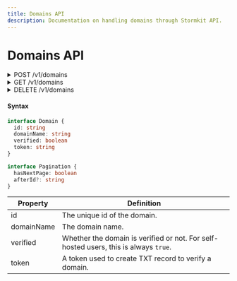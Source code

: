 ```yaml
---
title: Domains API
description: Documentation on handling domains through Stormkit API.
---
```


# Domains API

<details>

<summary>
  <span>POST </span><span>/v1/domains</span>
</summary>

Add a domain.

```typescript
interface Request {
  domain: string
}

interface Response {
  domainId: string
  token: string
}
```

```bash
# Example

curl -X POST \
     -H 'Authorization: <api_key>' \
     -H 'Content-Type: application/javascript' \
     'https://api.stormkit.io/v1/domains' \
     -d '{ "domain": "example.org" }'
```

```json
{
  "domainId": "18914",
  "token": "AiX8xKhrGvsnwTTvT7yoxUFlTYzjn3bm"
}
```

Successful responses return the newly created domain id and a token to start the verification process.

</details>

<details>

<summary>
  <span>GET </span><span>/v1/domains</span>
</summary>

Return domains attached to an environment.

```typescript
interface QueryString {
  afterId?: string
  verified?: "true"
}

interface Response {
  domains: []Domain
  pagination: Pagination
}
```

```bash
# Example

curl -X GET \
     -H 'Authorization: <api_key>' \
     -H 'Content-Type: application/javascript' \
     'https://api.stormkit.io/v1/domains'
```

```json
{
  "domains": [
    {
      "id": "18914",
      "domainName": "exmaple.org",
      "verified": false,
      "token": "AiX8xKhrGvsnwTTvT7yoxUFlTYzjn3bm"
    }
  ],
  "pagination": {
    "hasNextPage": false
  }
}
```

To filter domains by verification status, you can use the `verified` querystring parameter.

To paginate results, you can specify the `afterId` querystring parameter. This value is returned in the first `GET` request.

</details>

<details>

<summary>
  <span>DELETE </span><span>/v1/domains</span>
</summary>

Delete a Domain by it's id.

```typescript
interface QueryString {
  id: string
}

interface Response {
  ok: boolean
}
```

```bash
# Example

curl -X PUT \
     -H 'Authorization: <api_key>' \
     -H 'Content-Type: application/javascript' \
     'https://api.stormkit.io/v1/domains?id=1501'
```

</details>

#### Syntax

```typescript
interface Domain {
  id: string
  domainName: string
  verified: boolean
  token: string
}

interface Pagination {
  hasNextPage: boolean
  afterId?: string
}
```

| Property   | Definition                                                                           |
| ---------- | ------------------------------------------------------------------------------------ |
| id         | The unique id of the domain.                                                         |
| domainName | The domain name.                                                                     |
| verified   | Whether the domain is verified or not. For self-hosted users, this is always `true`. |
| token      | A token used to create TXT record to verify a domain.                                |
